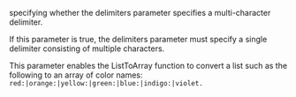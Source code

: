 specifying whether the delimiters parameter specifies a multi-character delimiter.

If this parameter is true, the delimiters parameter must specify a single delimiter consisting of multiple characters.

This parameter enables the ListToArray function to convert a list such as the following to an array of color names: `red:|orange:|yellow:|green:|blue:|indigo:|violet.`

